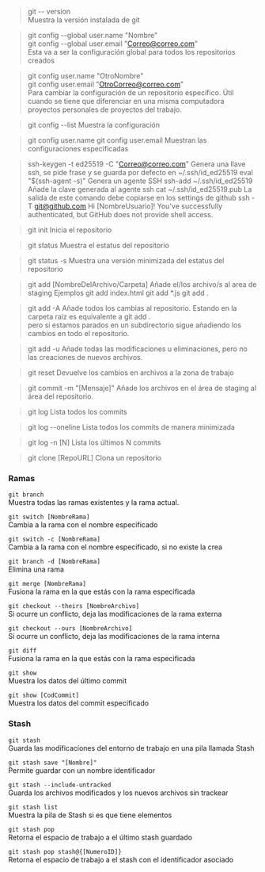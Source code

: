 >git -- version  
Muestra la versión instalada de git

>git config --global user.name "Nombre"  
>git config --global user.email "Correo@correo.com"  
Esta va a ser la configuración global para todos los repositorios creados


>git config user.name "OtroNombre"  
>git config user.email "OtroCorreo@correo.com"  
Para cambiar la configuración de un repositorio específico. Útil cuando se tiene que diferenciar en una misma computadora proyectos personales de proyectos del trabajo.


>git config --list
Muestra la configuración


>git config user.name
>git config user.email
Muestran las configuraciones especificadas


>ssh-keygen -t ed25519 -C "Correo@correo.com"
Genera una llave ssh, se pide frase y se guarda por defecto en ~/.ssh/id_ed25519
>eval "$(ssh-agent -s)"
Genera un agente SSH
>ssh-add ~/.ssh/id_ed25519
Añade la clave generada al agente ssh
>cat ~/.ssh/id_ed25519.pub 
La salida de este comando debe copiarse en los settings de github
>ssh -T git@github.com
Hi [NombreUsuario]! You've successfully authenticated, but GitHub does not provide shell access.


>git init
Inicia el repositorio

>git status
Muestra el estatus del repositorio

>git status -s
Muestra una versión minimizada del estatus del repositorio

>git add [NombreDelArchivo/Carpeta]
Añade el/los archivo/s al area de staging
Ejemplos
>git add index.html
>git add *.js
>git add .

>git add -A 
Añade todos los cambias al repositorio. Estando en la carpeta raíz es equivalente a git add .  
pero si estamos parados en un subdirectorio sigue añadiendo los cambios en todo el repositorio.

>git add -u 
Añade todas las modificaciones u eliminaciones, pero no las creaciones de nuevos archivos.

>git reset
Devuelve los cambios en archivos a la zona de trabajo

>git commit -m "[Mensaje]"
Añade los archivos en el área de staging al área del repositorio. 

>git log
Lista todos los commits

>git log --oneline
Lista todos los commits de manera minimizada

>git log -n [N]
Lista los últimos N commits

>git clone [RepoURL]
Clona un repositorio


### Ramas

`git branch`  
Muestra todas las ramas existentes y la rama actual.

`git switch [NombreRama]`  
Cambia a la rama con el nombre especificado

`git switch -c [NombreRama]`  
Cambia a la rama con el nombre especificado, si no existe la crea

`git branch -d [NombreRama]`  
Elimina una rama

`git merge [NombreRama]`  
Fusiona la rama en la que estás con la rama especificada

`git checkout --theirs [NombreArchivo]`  
Si ocurre un conflicto, deja las modificaciones de la rama externa

`git checkout --ours [NombreArchivo]`  
Si ocurre un conflicto, deja las modificaciones de la rama interna



`git diff`  
Fusiona la rama en la que estás con la rama especificada

`git show`  
Muestra los datos del último commit

`git show [CodCommit]`  
Muestra los datos del commit especificado



### Stash

`git stash`  
Guarda las modificaciones del entorno de trabajo en una pila llamada Stash

`git stash save "[Nombre]"`  
Permite guardar con un nombre identificador

`git stash --include-untracked`  
Guarda los archivos modificados y los nuevos archivos sin trackear

`git stash list`  
Muestra la pila de Stash si es que tiene elementos

`git stash pop`  
Retorna el espacio de trabajo a el último stash guardado

`git stash pop stash@{[NumeroID]}`  
Retorna el espacio de trabajo a el stash con el identificador asociado

